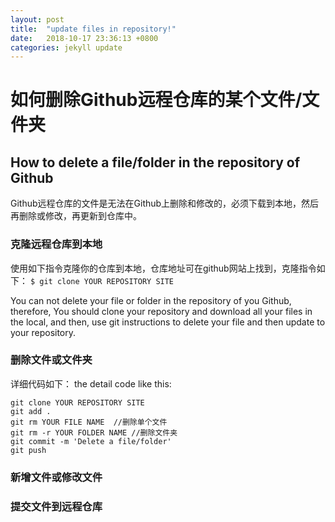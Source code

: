 ```yaml
---
layout: post
title:  "update files in repository!"
date:   2018-10-17 23:36:13 +0800
categories: jekyll update
---
```


# 如何删除Github远程仓库的某个文件/文件夹
## How to delete a file/folder in the repository of Github

Github远程仓库的文件是无法在Github上删除和修改的，必须下载到本地，然后再删除或修改，再更新到仓库中。
### 克隆远程仓库到本地

使用如下指令克隆你的仓库到本地，仓库地址可在github网站上找到，克隆指令如下：
`$ git clone YOUR REPOSITORY SITE`

You can not delete your file or folder in the repository of you Github, therefore, You should clone your repository and download all your files in the local, and then, use git instructions to delete your file and then update to your repository. 
### 删除文件或文件夹
详细代码如下：
the detail code like this:
```
git clone YOUR REPOSITORY SITE
git add .
git rm YOUR FILE NAME  //删除单个文件
git rm -r YOUR FOLDER NAME //删除文件夹
git commit -m 'Delete a file/folder'
git push
```
### 新增文件或修改文件
### 提交文件到远程仓库
